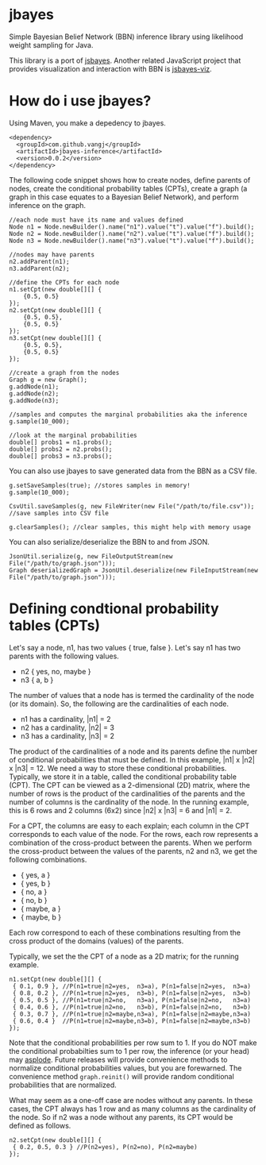# jbayes
Simple Bayesian Belief Network (BBN) inference library using likelihood weight sampling for Java.

This library is a port of [jsbayes](https://github.com/vangj/jsbayes). Another related JavaScript project that provides visualization and interaction with BBN is [jsbayes-viz](https://github.com/vangj/jsbayes-viz).

# How do i use jbayes?

Using Maven, you make a depedency to jbayes.

```
<dependency>
  <groupId>com.github.vangj</groupId>
  <artifactId>jbayes-inference</artifactId>
  <version>0.0.2</version>
</dependency>
```


The following code snippet shows how to create nodes, define parents of nodes, create the conditional probability tables (CPTs), create a graph (a graph in this case equates to a Bayesian Belief Network), and perform inference on the graph.

```
//each node must have its name and values defined
Node n1 = Node.newBuilder().name("n1").value("t").value("f").build();
Node n2 = Node.newBuilder().name("n2").value("t").value("f").build();
Node n3 = Node.newBuilder().name("n3").value("t").value("f").build();

//nodes may have parents
n2.addParent(n1);
n3.addParent(n2);

//define the CPTs for each node
n1.setCpt(new double[][] {
    {0.5, 0.5}
});
n2.setCpt(new double[][] {
    {0.5, 0.5},
    {0.5, 0.5}
});
n3.setCpt(new double[][] {
    {0.5, 0.5},
    {0.5, 0.5}
});

//create a graph from the nodes
Graph g = new Graph();
g.addNode(n1);
g.addNode(n2);
g.addNode(n3);

//samples and computes the marginal probabilities aka the inference
g.sample(10_000);

//look at the marginal probabilities
double[] probs1 = n1.probs();
double[] probs2 = n2.probs();
double[] probs3 = n3.probs();
```

You can also use jbayes to save generated data from the BBN as a CSV file.

```
g.setSaveSamples(true); //stores samples in memory!
g.sample(10_000);

CsvUtil.saveSamples(g, new FileWriter(new File("/path/to/file.csv")); //save samples into CSV file

g.clearSamples(); //clear samples, this might help with memory usage
```

You can also serialize/deserialize the BBN to and from JSON.

```
JsonUtil.serialize(g, new FileOutputStream(new File("/path/to/graph.json")));
Graph deserializedGraph = JsonUtil.deserialize(new FileInputStream(new File("/path/to/graph.json")));
```

# Defining condtional probability tables (CPTs)

Let's say a node, n1, has two values { true, false }. Let's say n1 has two parents with the following values.

* n2 { yes, no, maybe }
* n3 { a, b }

The number of values that a node has is termed the cardinality of the node (or its domain). So, the following are the cardinalities of each node.

* n1 has a cardinality, |n1| = 2
* n2 has a cardinality, |n2| = 3
* n3 has a cardinality, |n3| = 2

The product of the cardinalities of a node and its parents define the number of conditional probabilities that must be defined. In this example, |n1| x |n2| x |n3| = 12. We need a way to store these conditional probabilities. Typically, we store it in a table, called the conditional probability table (CPT). The CPT can be viewed as a 2-dimensional (2D) matrix, where the number of rows is the product of the cardinalities of the parents and the number of columns is the cardinality of the node. In the running example, this is 6 rows and 2 columns (6x2) since |n2| x |n3| = 6 and |n1| = 2.

For a CPT, the columns are easy to each explain; each column in the CPT corresponds to each value of the node. For the rows, each row represents a combination of the cross-product between the parents. When we perform the cross-product between the values of the parents, n2 and n3, we get the following combinations.

* { yes, a }
* { yes, b }
* { no, a }
* { no, b }
* { maybe, a }
* { maybe, b }

Each row correspond to each of these combinations resulting from the cross product of the domains (values) of the parents. 

Typically, we set the the CPT of a node as a 2D matrix; for the running example.

```
n1.setCpt(new double[][] {
 { 0.1, 0.9 }, //P(n1=true|n2=yes,  n3=a), P(n1=false|n2=yes,  n3=a)
 { 0.8, 0.2 }, //P(n1=true|n2=yes,  n3=b), P(n1=false|n2=yes,  n3=b)
 { 0.5, 0.5 }, //P(n1=true|n2=no,   n3=a), P(n1=false|n2=no,   n3=a)
 { 0.4, 0.6 }, //P(n1=true|n2=no,   n3=b), P(n1=false|n2=no,   n3=b)
 { 0.3, 0.7 }, //P(n1=true|n2=maybe,n3=a), P(n1=false|n2=maybe,n3=a)
 { 0.6, 0.4 }  //P(n1=true|n2=maybe,n3=b), P(n1=false|n2=maybe,n3=b)
});
```

Note that the conditional probabilities per row sum to 1. If you do NOT make the conditional probabilties sum to 1 per row, the inference (or your head) may [asplode](http://www.urbandictionary.com/define.php?term=asplode). Future releases will provide convenience methods to normalize conditional probabilities values, but you are forewarned. The convenience method `graph.reinit()` will provide random conditional probabilities that are normalized.

What may seem as a one-off case are nodes without any parents. In these cases, the CPT always has 1 row and as many columns as the cardinality of the node. So if n2 was a node without any parents, its CPT would be defined as follows.

```
n2.setCpt(new double[][] {
 { 0.2, 0.5, 0.3 } //P(n2=yes), P(n2=no), P(n2=maybe)
});
```

